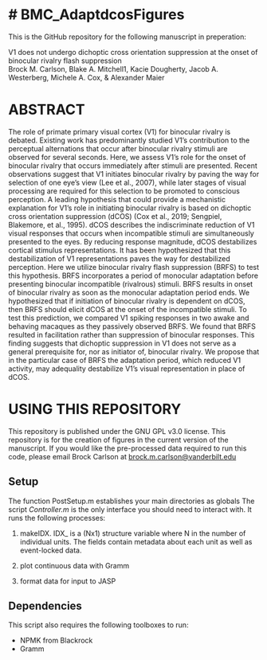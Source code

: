 # # BMC_AdaptdcosFigures
This is the GitHub repository for the following manuscript in preperation:

V1 does not undergo dichoptic cross orientation suppression at the onset of binocular rivalry flash suppression						
Brock M. Carlson, Blake A. Mitchell1, Kacie Dougherty, Jacob A. Westerberg, Michele A. Cox, & Alexander Maier

# ABSTRACT 
The role of primate primary visual cortex (V1) for binocular rivalry is debated. Existing work has predominantly studied V1’s contribution to the perceptual alternations that occur after binocular rivalry stimuli are observed for several seconds. Here, we assess V1’s role for the onset of binocular rivalry that occurs immediately after stimuli are presented. Recent observations suggest that V1 initiates binocular rivalry by paving the way for selection of one eye’s view (Lee et al., 2007), while later stages of visual processing are required for this selection to be promoted to conscious perception. A leading hypothesis that could provide a mechanistic explanation for V1’s role in initiating binocular rivalry is based on dichoptic cross orientation suppression (dCOS) (Cox et al., 2019; Sengpiel, Blakemore, et al., 1995). dCOS describes the indiscriminate reduction of V1 visual responses that occurs when incompatible stimuli are simultaneously presented to the eyes. By reducing response magnitude, dCOS destabilizes cortical stimulus representations. It has been hypothesized that this destabilization of V1 representations paves the way for destabilized perception. Here we utilize binocular rivalry flash suppression (BRFS) to test this hypothesis. BRFS incorporates a period of monocular adaptation before presenting binocular incompatible (rivalrous) stimuli. BRFS results in onset of binocular rivalry as soon as the monocular adaptation period ends. We hypothesized that if initiation of binocular rivalry is dependent on dCOS, then BRFS should elicit dCOS at the onset of the incompatible stimuli. To test this prediction, we compared V1 spiking responses in two awake and behaving macaques as they passively observed BRFS. We found that BRFS resulted in facilitation rather than suppression of binocular responses. This finding suggests that dichoptic suppression in V1 does not serve as a general prerequisite for, nor as initiator of, binocular rivalry. We propose that in the particular case of BRFS the adaptation period, which reduced V1 activity, may adequality destabilize V1’s visual representation in place of dCOS. 

# USING THIS REPOSITORY
This repository is published under the GNU GPL v3.0 license.
This repository is for the creation of figures in the current version of
the manuscript. If you would like the pre-processed data required to run
this code, please email Brock Carlson at brock.m.carlson@vanderbilt.edu

## Setup
The function PostSetup.m establishes your main directories as globals
The script *Controller.m* is the only interface you should need to interact
with. It runs the following processes:

1. makeIDX. IDX_ is a (Nx1) structure variable where N in the number of
individual units. The fields contain metadata about each unit as well as 
event-locked data.

2. plot continuous data with Gramm

3. format data for input to JASP
 

## Dependencies
This script also requires the following toolboxes to run:
- NPMK from Blackrock
- Gramm